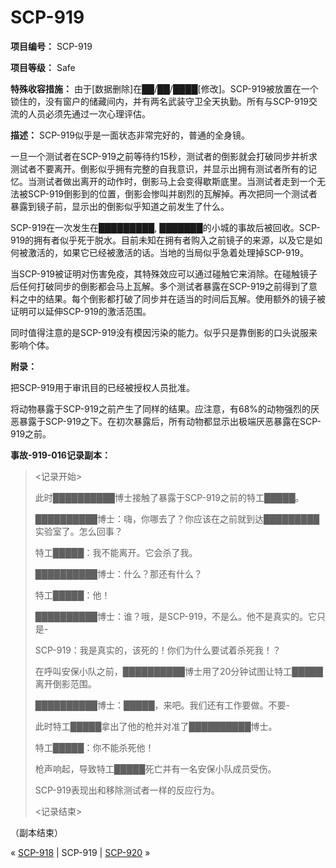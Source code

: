 # SCP-919
                        


**项目编号：** SCP-919

**项目等级：** Safe

**特殊收容措施：** 由于[数据删除]在██/██/████[修改]。SCP-919被放置在一个锁住的，没有窗户的储藏间内，并有两名武装守卫全天执勤。所有与SCP-919交流的人员必须先通过一次心理评估。

**描述：** SCP-919似乎是一面状态非常完好的，普通的全身镜。

一旦一个测试者在SCP-919之前等待约15秒，测试者的倒影就会打破同步并祈求测试者不要离开。倒影似乎拥有完整的自我意识，并显示出拥有测试者所有的记忆。当测试者做出离开的动作时，倒影马上会变得歇斯底里。当测试者走到一个无法被SCP-919倒影到的位置，倒影会惨叫并剧烈的瓦解掉。再次把同一个测试者暴露到镜子前，显示出的倒影似乎知道之前发生了什么。

SCP-919在一次发生在█████████, ███████的小城的事故后被回收。SCP-919的拥有者似乎死于脱水。目前未知在拥有者购入之前镜子的来源，以及它是如何被激活的，如果它已经被激活的话。当地的当局似乎急着处理掉SCP-919。

当SCP-919被证明对伤害免疫，其特殊效应可以通过碰触它来消除。在碰触镜子后任何打破同步的倒影都会马上瓦解。多个测试者暴露在SCP-919之前得到了意料之中的结果。每个倒影都打破了同步并在适当的时间后瓦解。使用额外的镜子被证明可以延伸SCP-919的激活范围。

同时值得注意的是SCP-919没有模因污染的能力。似乎只是靠倒影的口头说服来影响个体。

**附录：** 

把SCP-919用于审讯目的已经被授权人员批准。

将动物暴露于SCP-919之前产生了同样的结果。应注意，有68%的动物强烈的厌恶暴露于SCP-919之下。在初次暴露后，所有动物都显示出极端厌恶暴露在SCP-919之前。

**事故-919-016记录副本：** 


> <记录开始>
> 
> 此时██████████博士接触了暴露于SCP-919之前的特工█████。
> 
> ██████████博士：嗨，你哪去了？你应该在之前就到达█████████实验室了。怎么回事？
> 
> 特工█████：我不能离开。它会杀了我。
> 
> ██████████博士：什么？那还有什么？
> 
> 特工█████：他！
> 
> ██████████博士：谁？哦，是SCP-919，不是么。他不是真实的。它只是-
> 
> SCP-919：我是真实的，该死的！你们为什么要试着杀死我！？
> 
> 在呼叫安保小队之前，██████████博士用了20分钟试图让特工█████离开倒影范围。
> 
> ██████████博士：█████，来吧。我们还有工作要做。不要-
> 
> 此时特工█████拿出了他的枪并对准了██████████博士。
> 
> 特工█████：你不能杀死他！
> 
> 枪声响起，导致特工█████死亡并有一名安保小队成员受伤。
> 
> SCP-919表现出和移除测试者一样的反应行为。
> 
> <记录结束>
> 

（副本结束）



« [SCP-918](/scp-918) | SCP-919 | [SCP-920](/scp-920) »





                    
